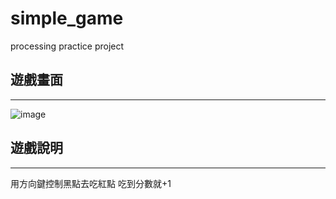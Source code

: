 # simple_game
processing practice project
## 遊戲畫面
-------------------------------------------------
![image](https://user-images.githubusercontent.com/57993994/155682535-3c0a5181-3ed9-48ea-b66a-086a17626ac9.png)

## 遊戲說明
-------------------------------------------------
用方向鍵控制黑點去吃紅點
吃到分數就+1
